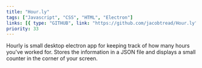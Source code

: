 ```yaml
---
title: "Hour.ly"
tags: ["Javascript", "CSS", "HTML", "Electron"]
links: [{ type: "GITHUB", link: "https://github.com/jacobtread/Hour.ly" }]
priority: 33
---
```


Hourly is small desktop electron app for keeping track of how many hours you've worked for.
Stores the information in a JSON file and displays a small counter in the corner of your screen.
